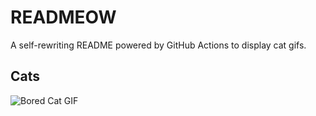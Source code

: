 # READMEOW

A self-rewriting README powered by GitHub Actions to display cat gifs.

## Cats

![Bored Cat GIF](https://media0.giphy.com/media/v1.Y2lkPTlhY2QwMmRhb2Nudmx1eG1taXZjajQ4MXJ3eW1mNmJqcWl0YmFzbnhwcmx3Nmd4MCZlcD12MV9naWZzX3NlYXJjaCZjdD1n/mlvseq9yvZhba/200.gif)
